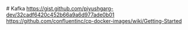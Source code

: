 #   K a f k a 
 
 https://gist.github.com/piyushgarg-dev/32cadf6420c452b66a9a6d977ade0b01
https://github.com/confluentinc/cp-docker-images/wiki/Getting-Started
